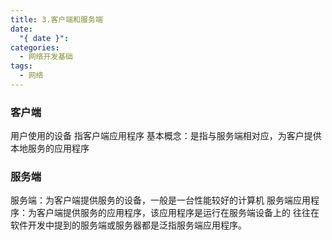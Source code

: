```yaml
---
title: 3.客户端和服务端
date:
  "{ date }": 
categories:
  - 网络开发基础
tags:
  - 网络
---
```

### 客户端
用户使用的设备
指客户端应用程序
基本概念：是指与服务端相对应，为客户提供本地服务的应用程序

### 服务端
服务端：为客户端提供服务的设备，一般是一台性能较好的计算机
服务端应用程序：为客户端提供服务的应用程序，该应用程序是运行在服务端设备上的
往往在软件开发中提到的服务端或服务器都是泛指服务端应用程序。

 